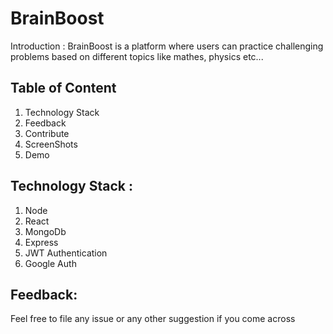 # BrainBoost


Introduction :
BrainBoost is a platform where users can practice challenging problems based on different topics like mathes, physics etc...

## Table of Content

1. Technology Stack
2. Feedback
3. Contribute
4. ScreenShots
5. Demo


## Technology Stack :
1. Node 
2. React
3. MongoDb
4. Express
5. JWT Authentication
6. Google Auth

## Feedback:
Feel free to file any issue or any other suggestion if you come across
